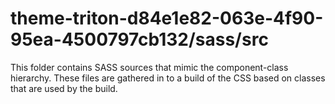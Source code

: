 # theme-triton-d84e1e82-063e-4f90-95ea-4500797cb132/sass/src

This folder contains SASS sources that mimic the component-class hierarchy. These files
are gathered in to a build of the CSS based on classes that are used by the build.
